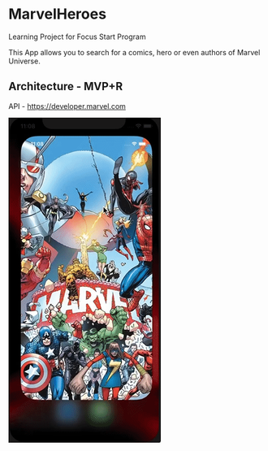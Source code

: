 # MarvelHeroes
Learning Project for Focus Start Program

This App allows you to search for a comics, hero or even authors of Marvel Universe.

## Architecture - MVP+R

API - https://developer.marvel.com

![Alt Text](Demo.gif)

